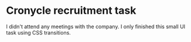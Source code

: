 # Cronycle recruitment task

I didn't attend any meetings with the company.
I only finished this small UI task using CSS transitions.